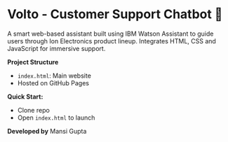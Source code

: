 #  Volto - Customer Support Chatbot 🤖

A smart web-based assistant built using IBM Watson Assistant to guide users through Ion Electronics product lineup. 
Integrates HTML, CSS and JavaScript for immersive support.

**Project Structure**
- `index.html`: Main website
- Hosted on GitHub Pages

**Quick Start:**  
- Clone repo   
- Open `index.html` to launch

**Developed by**
Mansi Gupta 
